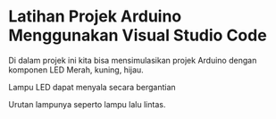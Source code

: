 # Latihan Projek Arduino Menggunakan Visual Studio Code  

Di dalam projek ini kita bisa mensimulasikan projek Arduino dengan komponen LED Merah, kuning, hijau.

Lampu LED dapat menyala secara bergantian

Urutan lampunya seperto lampu lalu lintas.
